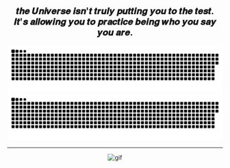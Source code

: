 <div align="center" >
<h2>𝒕𝒉𝒆 𝑼𝒏𝒊𝒗𝒆𝒓𝒔𝒆 𝒊𝒔𝒏'𝒕 𝒕𝒓𝒖𝒍𝒚 𝒑𝒖𝒕𝒕𝒊𝒏𝒈 𝒚𝒐𝒖 𝒕𝒐 𝒕𝒉𝒆 𝒕𝒆𝒔𝒕.<br/>
𝑰𝒕'𝒔 𝒂𝒍𝒍𝒐𝒘𝒊𝒏𝒈 𝒚𝒐𝒖 𝒕𝒐 𝒑𝒓𝒂𝒄𝒕𝒊𝒄𝒆 𝒃𝒆𝒊𝒏𝒈 𝒘𝒉𝒐 𝒚𝒐𝒖 𝒔𝒂𝒚 𝒚𝒐𝒖 𝒂𝒓𝒆.</h2>

![github contribution grid snake animation](https://github.com/almutenmars/almutenmars/blob/output/github-contribution-grid-snake.svg#gh-light-mode-only)
![github contribution grid snake animation](https://github.com/almutenmars/almutenmars/blob/output/github-contribution-grid-snake-dark.svg#gh-dark-mode-only)

<hr/>

![gif](https://github.com/almutenmars/almutenmars/blob/main/2825826.gif)

</div>

